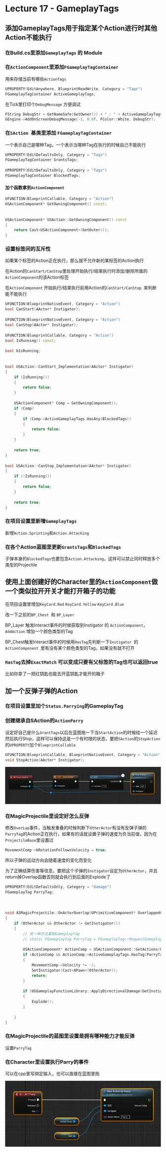 # Lecture 17 - GameplayTags

## 添加GameplayTags用于指定某个Action进行时其他Action不能执行

### 在Build.cs里添加`GameplayTags` 的 Module



### 在`ActionComponent`里添加` FGameplayTagContainer  `

用来存储当前有哪些`ActionTags`

```cpp
UPROPERTY(EditAnywhere, BlueprintReadWrite, Category = "Tags")
FGameplayTagContainer ActiveGameplayTags;
```

在Tick里打印个`DebugMessage` 方便调试

```cpp
FString DebugStr = GetNameSafe(GetOwner()) + " : " + ActiveGameplayTags.ToStringSimple();
GEngine->AddOnScreenDebugMessage(-1, 0.0f, FColor::White, DebugStr);
```



### 在`SAction `基类里添加 `FGameplayTagContainer`

一个表示自己是哪种Tag，一个表示当哪种Tag在执行的时候自己不能执行

```cpp
UPROPERTY(EditDefaultsOnly, Category = "Tags")
FGameplayTagContainer GrantsTags;

UPROPERTY(EditDefaultsOnly, Category = "Tags")
FGameplayTagContainer BlockedTags;
```



#### 加个函数拿到`ActionComponent`

```cpp
UFUNCTION(BlueprintCallable, Category = "Action")
USActionComponent* GetOwningComponent() const;
	
	
USActionComponent* USAction::GetOwningComponent() const
{
	return Cast<USActionComponent>(GetOuter());
}
```



### 设置标签间的互斥性

如果某个标签的Action正在执行，那么就不允许新的某标签的Action执行

在Action的`CanStart/CanStop`里处理开始执行/结束执行时添加/删除所属的`ActionComponent`的该Action标签

在`ActionComponent` 开始执行/结束执行前用Action的`CanStart/CanStop `来判断能不能执行

```cpp
UFUNCTION(BlueprintNativeEvent, Category = "Action")
bool CanStart(AActor* Instigator);

UFUNCTION(BlueprintNativeEvent, Category = "Action")
bool CanStop(AActor* Instigator);

UFUNCTION(BlueprintCallable, Category = "Action")
bool IsRunning() const;

bool bIsRunning;


bool USAction::CanStart_Implementation(AActor* Instigator)
{
	if (IsRunning())
	{
		return false;
	}

	USActionComponent* Comp = GetOwningComponent();
	if (Comp)
	{
		if (Comp->ActiveGameplayTags.HasAny(BlockedTags))
		{
			return false;
		}
	}

	return true;
}

bool USAction::CanStop_Implementation(AActor* Instigator)
{
	if (!IsRunning())
	{
		return false;
	}

	return true;
}
```



### 在项目设置里新增`GameplayTags`

新增`Action.Sprinting`和`Action.Attacking`



### 在各个Action蓝图里更新`GrantsTags`和`BlockedTags`

子弹本身的`BlockedTags`也要包含`Action.Attacking`，这样可以禁止同时释放多个类型的Projectile





## 使用上面创建好的Character里的`ActionComponent`做一个类似拉开开关才能打开箱子的功能

在项目设置里增加`KeyCard.Red` `KeyCard.Yellow` `KeyCard.Blue`

改一下之前的`BP_Chest `和 `BP_Layer`

BP_Layer 触发Interact事件的时候获取到Instigator 的 `ActionComponent`，`AddAction` 增加一个颜色类型的Tag

BP_Chest触发Interact事件的时候用`HasTag`先判断一下`Instigator `的`ActionComponent `里有没有某个颜色类型的Tag，如果没有就不打开

### `HasTag`去掉`ExactMatch` 可以变成只要有父标签的Tag也可以返回true

比如你拿了一把红钥匙也能去开蓝钥匙才能开的箱子



## 加一个反弹子弹的Action

### 在项目设置里加个`Status.Parrying`的GameplayTag



### 创建继承自SAction的`ActionParry`

设定好自己是什么`GrantTags`以后在蓝图拖一下当`StartAction`的时候给一个延迟然后执行Stop，这样可以保持这是一个有时限的状态，要把`SAction`的`StopAction`的`UPROPERTY`加个`BlueprintCallable`

```cpp
UFUNCTION(BlueprintCallable, BlueprintNativeEvent, Category = "Action")
void StopAction(AActor* Instigator);
```

![1697532053352](TyporaPic\1697532053352.png)



### 在MagicProjectile里设定好怎么反弹

修改`OverLap`事件，当触发重叠的时候判断下`OtherActor`有没有反弹子弹的`ParryTag`的Action正在执行，如果有的话就设置子弹的速度为负当前值，因为在`ProjectileBase`里设置过

```cpp
MovementComp->bRotationFollowsVelocity = true;
```

所以子弹的运动方向会随着速度的变化而变化

为了正确结算伤害等信息，要把这个子弹的`Instigator`设定为`OtherActor`，并且return掉Overlap函数否则就会执行到后面的Explode了

```cpp
UPROPERTY(EditDefaultsOnly, Category = "Damage")
FGameplayTag ParryTag;



void ASMagicProjectile::OnActorOverlap(UPrimitiveComponent* OverlappedComponent, AActor* OtherActor, UPrimitiveComponent* OtherComp, int32 OtherBodyIndex, bool bFromSweep, const FHitResult& SweepResult)
{
	if (OtherActor && OtherActor != GetInstigator())
	{
		// 另一种方式拿到GameplayTag
		// static FGameplayTag ParryTag = FGameplayTag::RequestGameplayTag("Status.Parrying");
        
		USActionComponent* ActionComp = USActionComponent::GetActions(OtherActor);
		if (ActionComp && ActionComp->ActiveGameplayTags.HasTag(ParryTag))
		{
			MovementComp->Velocity *= -1;
			SetInstigator(Cast<APawn>(OtherActor));
			return;
		}

		if (USGameplayFunctionLibrary::ApplyDirectionalDamage(GetInstigator(), OtherActor, DamageAmount, SweepResult))
		{
			Explode();
		}

	}
}
```



### 在MagicProjectile的蓝图里设置是拥有哪种能力才能反弹

设置`ParryTag`



### 在Character里设置执行Parry的事件

可以在cpp里写绑定输入，也可以直接在蓝图里拖

![1697531852308](TyporaPic\1697531852308.png)

